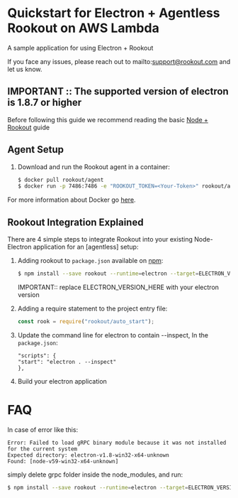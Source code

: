 # Quickstart for Electron + Agentless Rookout on AWS Lambda

A sample application for using Electron + Rookout

If you face any issues, please reach out to mailto:support@rookout.com and let us know.

## IMPORTANT :: The supported version of electron is 1.8.7 or higher

Before following this guide we recommend reading the basic [Node + Rookout] guide


## Agent Setup


1. Download and run the Rookout agent in a container:  
    
    ```bash
    $ docker pull rookout/agent
    $ docker run -p 7486:7486 -e "ROOKOUT_TOKEN=<Your-Token>" rookout/agent
    ```

For more information about Docker go [here](https://www.docker.com/).



## Rookout Integration Explained

There are 4 simple steps to integrate Rookout into your existing Node-Electron application for an [agentless] setup:

1. Adding rookout to `package.json` available on [npm]:
    ```bash
    $ npm install --save rookout --runtime=electron --target=ELECTRON_VERSION_HERE
    ```
	IMPORTANT:: replace ELECTRON_VERSION_HERE with your electron version

2. Adding a require statement to the project entry file:
    ```js
    const rook = require("rookout/auto_start");
    ```

3. Update the command line for electron to contain --inspect, In the `package.json`:
	```
	"scripts": {
    "start": "electron . --inspect" 
	},
	```
	
4. Build your electron application


FAQ
====
In case of error like this:
```
Error: Failed to load gRPC binary module because it was not installed for the current system
Expected directory: electron-v1.8-win32-x64-unknown
Found: [node-v59-win32-x64-unknown]
```

simply delete grpc folder inside the node_modules, and run:

```bash
$ npm install --save rookout --runtime=electron --target=ELECTRON_VERSION_HERE
```

[Node + Rookout]: https://docs.rookout.com/docs/installation-node.html
[npm]: https://www.npmjs.com/package/rookout
